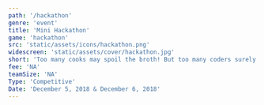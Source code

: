 ```yaml
---
path: '/hackathon'
genre: 'event'
title: 'Mini Hackathon'
game: 'hackathon'
src: 'static/assets/icons/hackathon.png'
widescreen: 'static/assets/cover/hackathon.jpg'
short: 'Too many cooks may spoil the broth! But too many coders surely can develop awesomeness! Get ready to bring in your best team and code your way to win! Face this challenge and drive your team to success!'
fee: 'NA'
teamSize: 'NA'
Type: 'Competitive'
Date: 'December 5, 2018 & December 6, 2018' 
---
```


